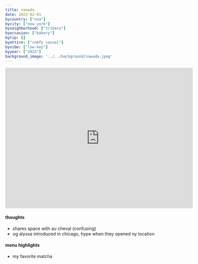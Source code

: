 ```yaml
---
title: sawada
date: 2023-02-01
bycountry: ["usa"]
bycity: ["new york"]
byneighborhood: ["tribeca"]
byoccasion: ["bakery"]
bytip: []
byattire: ["comfy casual"]
byvibe: ["low-key"]
byyear: ["2023"]
background_image: '../../background/sawada.jpeg'
---
```


<iframe src="https://www.google.com/maps/embed?pb=!1m18!1m12!1m3!1d6047.986429141942!2d-74.00704420879629!3d40.71816587127337!2m3!1f0!2f0!3f0!3m2!1i1024!2i768!4f13.1!3m3!1m2!1s0x89c25b89380ab88b%3A0x24b5a96a20bf6a0!2sSawada%20Coffee!5e0!3m2!1sen!2sus!4v1706668257376!5m2!1sen!2sus" width="600" height="450" style="border:0;" allowfullscreen="" loading="lazy" referrerpolicy="no-referrer-when-downgrade"></iframe>

#### thoughts
* shares space with au cheval (confusing)
* og alyssa introduced in chicago, hype when they opened ny location

#### menu highlights
* my favorite matcha